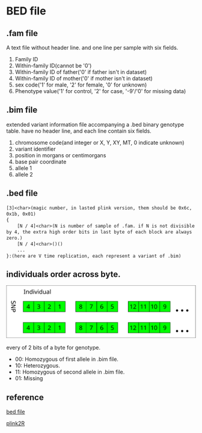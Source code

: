 # BED file

## .fam file
A text file without header line. and one line per sample with six fields.
1. Family ID
2. Within-family ID(cannot be '0')
3. Within-family ID of father('0' if father isn't in dataset)
4. Within-family ID of mother('0' if mother isn't in dataset)
5. sex code('1' for male, '2' for female, '0' for unknown)
6. Phenotype value('1' for control, '2' for case, '-9'/'0' for missing data)


## .bim file  
extended variant information file accompanying a .bed binary genotype table. have no
header line, and each line contain six fields.
1. chromosome code(and integer or X, Y, XY, MT, 0 indicate unknown)
2. variant identifier
3. position in morgans or centimorgans
4. base pair coordinate
5. allele 1
6. allele 2

## .bed file

    [3]<char>(magic number, in lasted plink version, them should be 0x6c, 0x1b, 0x01)  
    {
        [N / 4]<char>(N is number of sample of .fam. if N is not divisible by 4, the extra high order bits in last byte of each block are always zero.)  
        [N / 4]<char>()()  
        ...
    }:(here are V time replication, each represent a variant of .bim)

## individuals order across byte.

![plink_bed_file](./imgs/plink_bed_file.svg)

every of 2 bits of a byte for genotype.  
* 00: Homozygous of first allele in .bim file.
* 10: Heterozygous.
* 11: Homozygous of second allele in .bim file.
* 01: Missing

## reference

[bed file](https://www.cog-genomics.org/plink/1.9/formats)

[plink2R](https://github.com/gabraham/plink2R/blob/master/plink2R/src/data.cpp)
